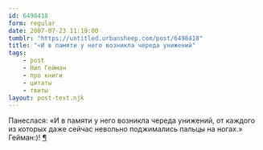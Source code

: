 ```yaml
---
id: 6498418
form: regular
date: 2007-07-23 11:19:00
tumblr: "https://untitled.urbansheep.com/post/6498418"
title: "«И в памяти у него возникла череда унижений"
tags:
    - post
    - Нил Гейман
    - про книги
    - цитаты
    - твиты
layout: post-text.njk
---
```


<p>Панеслася: «И в памяти у него возникла череда унижений, от каждого из которых даже сейчас невольно поджимались пальцы на ногах.» Гейман:)! <a href="http://twitter.com/urbansheep/statuses/163585202">¶</a></p>

